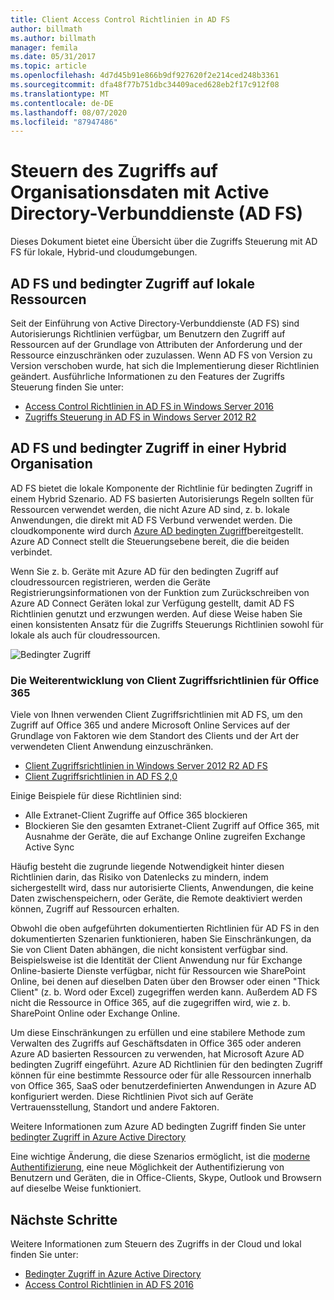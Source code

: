 ```yaml
---
title: Client Access Control Richtlinien in AD FS
author: billmath
ms.author: billmath
manager: femila
ms.date: 05/31/2017
ms.topic: article
ms.openlocfilehash: 4d7d45b91e866b9df927620f2e214ced248b3361
ms.sourcegitcommit: dfa48f77b751dbc34409aced628eb2f17c912f08
ms.translationtype: MT
ms.contentlocale: de-DE
ms.lasthandoff: 08/07/2020
ms.locfileid: "87947486"
---
```

# <a name="controlling-access-to-organizational-data-with-active-directory-federation-services"></a>Steuern des Zugriffs auf Organisationsdaten mit Active Directory-Verbunddienste (AD FS)

Dieses Dokument bietet eine Übersicht über die Zugriffs Steuerung mit AD FS für lokale, Hybrid-und cloudumgebungen.

## <a name="ad-fs-and-conditional-access-to-on-premises-resources"></a>AD FS und bedingter Zugriff auf lokale Ressourcen
Seit der Einführung von Active Directory-Verbunddienste (AD FS) sind Autorisierungs Richtlinien verfügbar, um Benutzern den Zugriff auf Ressourcen auf der Grundlage von Attributen der Anforderung und der Ressource einzuschränken oder zuzulassen.  Wenn AD FS von Version zu Version verschoben wurde, hat sich die Implementierung dieser Richtlinien geändert.  Ausführliche Informationen zu den Features der Zugriffs Steuerung finden Sie unter:
- [Access Control Richtlinien in AD FS in Windows Server 2016](Access-Control-Policies-in-AD-FS.md)
- [Zugriffs Steuerung in AD FS in Windows Server 2012 R2](Manage-Risk-with-Conditional-Access-Control.md)


## <a name="ad-fs-and-conditional-access-in-a-hybrid-organization"></a>AD FS und bedingter Zugriff in einer Hybrid Organisation

AD FS bietet die lokale Komponente der Richtlinie für bedingten Zugriff in einem Hybrid Szenario. AD FS basierten Autorisierungs Regeln sollten für Ressourcen verwendet werden, die nicht Azure AD sind, z. b. lokale Anwendungen, die direkt mit AD FS Verbund verwendet werden.  Die cloudkomponente wird durch [Azure AD bedingten Zugriff](/azure/active-directory/active-directory-conditional-access)bereitgestellt.  Azure AD Connect stellt die Steuerungsebene bereit, die die beiden verbindet.

Wenn Sie z. b. Geräte mit Azure AD für den bedingten Zugriff auf cloudressourcen registrieren, werden die Geräte Registrierungsinformationen von der Funktion zum Zurückschreiben von Azure AD Connect Geräten lokal zur Verfügung gestellt, damit AD FS Richtlinien genutzt und erzwungen werden.  Auf diese Weise haben Sie einen konsistenten Ansatz für die Zugriffs Steuerungs Richtlinien sowohl für lokale als auch für cloudressourcen.

![Bedingter Zugriff](../deployment/media/Plan-Device-based-Conditional-Access-on-Premises/ADFS_ITPRO4.png)


### <a name="the-evolution-of-client-access-policies-for-office-365"></a>Die Weiterentwicklung von Client Zugriffsrichtlinien für Office 365
Viele von Ihnen verwenden Client Zugriffsrichtlinien mit AD FS, um den Zugriff auf Office 365 und andere Microsoft Online Services auf der Grundlage von Faktoren wie dem Standort des Clients und der Art der verwendeten Client Anwendung einzuschränken.
- [Client Zugriffsrichtlinien in Windows Server 2012 R2 AD FS](Access-Control-Policies-W2K12.md)
- [Client Zugriffsrichtlinien in AD FS 2,0](Access-Control-Policies-in-AD-FS-2.md)

Einige Beispiele für diese Richtlinien sind:
- Alle Extranet-Client Zugriffe auf Office 365 blockieren
- Blockieren Sie den gesamten Extranet-Client Zugriff auf Office 365, mit Ausnahme der Geräte, die auf Exchange Online zugreifen Exchange Active Sync

Häufig besteht die zugrunde liegende Notwendigkeit hinter diesen Richtlinien darin, das Risiko von Datenlecks zu mindern, indem sichergestellt wird, dass nur autorisierte Clients, Anwendungen, die keine Daten zwischenspeichern, oder Geräte, die Remote deaktiviert werden können, Zugriff auf Ressourcen erhalten.

Obwohl die oben aufgeführten dokumentierten Richtlinien für AD FS in den dokumentierten Szenarien funktionieren, haben Sie Einschränkungen, da Sie von Client Daten abhängen, die nicht konsistent verfügbar sind.  Beispielsweise ist die Identität der Client Anwendung nur für Exchange Online-basierte Dienste verfügbar, nicht für Ressourcen wie SharePoint Online, bei denen auf dieselben Daten über den Browser oder einen "Thick Client" (z. b. Word oder Excel) zugegriffen werden kann.  Außerdem AD FS nicht die Ressource in Office 365, auf die zugegriffen wird, wie z. b. SharePoint Online oder Exchange Online.

Um diese Einschränkungen zu erfüllen und eine stabilere Methode zum Verwalten des Zugriffs auf Geschäftsdaten in Office 365 oder anderen Azure AD basierten Ressourcen zu verwenden, hat Microsoft Azure AD bedingten Zugriff eingeführt.  Azure AD Richtlinien für den bedingten Zugriff können für eine bestimmte Ressource oder für alle Ressourcen innerhalb von Office 365, SaaS oder benutzerdefinierten Anwendungen in Azure AD konfiguriert werden.  Diese Richtlinien Pivot sich auf Geräte Vertrauensstellung, Standort und andere Faktoren.

Weitere Informationen zum Azure AD bedingten Zugriff finden Sie unter [bedingter Zugriff in Azure Active Directory](/azure/active-directory/active-directory-conditional-access)

Eine wichtige Änderung, die diese Szenarios ermöglicht, ist die [moderne Authentifizierung](https://blogs.office.com/2015/11/19/updated-office-365-modern-authentication-public-preview/), eine neue Möglichkeit der Authentifizierung von Benutzern und Geräten, die in Office-Clients, Skype, Outlook und Browsern auf dieselbe Weise funktioniert.

## <a name="next-steps"></a>Nächste Schritte
Weitere Informationen zum Steuern des Zugriffs in der Cloud und lokal finden Sie unter:

- [Bedingter Zugriff in Azure Active Directory](/azure/active-directory/active-directory-conditional-access)
- [Access Control Richtlinien in AD FS 2016](Access-Control-Policies-in-AD-FS.md)
